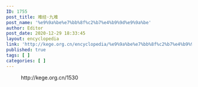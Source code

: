 ```yaml
---
ID: 1755
post_title: 难经·九难
post_name: '%e9%9a%be%e7%bb%8f%c2%b7%e4%b9%9d%e9%9a%be'
author: Editor
post_date: 2020-12-29 18:33:45
layout: encyclopedia
link: 'http://kege.org.cn/encyclopedia/%e9%9a%be%e7%bb%8f%c2%b7%e4%b9%9d%e9%9a%be'
published: true
tags: [ ]
categories: [ ]
---
```

<!-- wp:embed {"url":"http://kege.org.cn/1530","type":"wp-embed","providerNameSlug":"kege-org-cn","className":""} -->
<figure class="wp-block-embed is-type-wp-embed is-provider-kege-org-cn wp-block-embed-kege-org-cn"><div class="wp-block-embed__wrapper">
http://kege.org.cn/1530
</div></figure>
<!-- /wp:embed -->